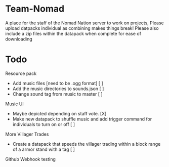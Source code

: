 # Team-Nomad
A place for the staff of the Nomad Nation server to work on projects, Please upload datpacks individual as combining makes things break!
Please also include a zip files within the datapack when complete for ease of downloading

# Todo
  
  Resource pack
  - Add music files [need to be .ogg format] [ ]
  - Add the music directories to sounds.json [ ]
  - Change sound tag from music to master [ ] 
  
  Music UI
  - Maybe depicted depending on staff vote. [X]
  - Make new datapack to shuffle music and add trigger command for individuals to turn on or off [ ]

  More Villager Trades
  - Create a datapack that speeds the villager trading within a block range of a armor stand with a tag [ ]

Github Webhook testing
